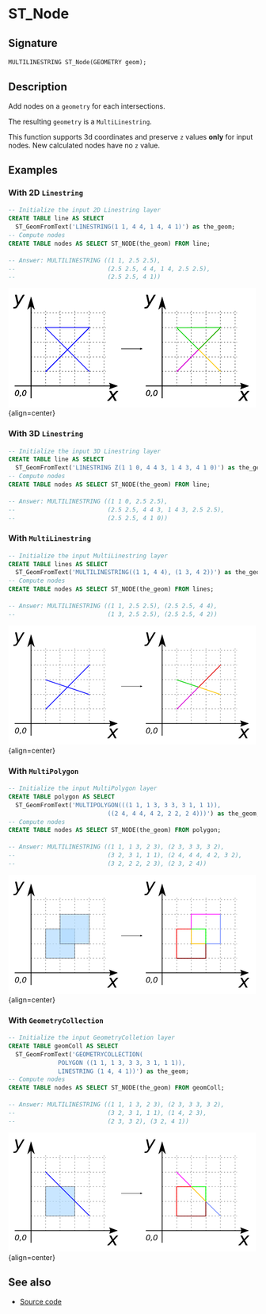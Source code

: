 # ST_Node

## Signature

```sql
MULTILINESTRING ST_Node(GEOMETRY geom);
```

## Description

Add nodes on a `geometry` for each intersections.

The resulting `geometry` is a `MultiLinestring`.

This function supports 3d coordinates and preserve `z` values **only** for input nodes. New calculated nodes have no `z` value.

## Examples

### With 2D `Linestring`
```sql
-- Initialize the input 2D Linestring layer
CREATE TABLE line AS SELECT 
  ST_GeomFromText('LINESTRING(1 1, 4 4, 1 4, 4 1)') as the_geom;
-- Compute nodes
CREATE TABLE nodes AS SELECT ST_NODE(the_geom) FROM line;

-- Answer: MULTILINESTRING ((1 1, 2.5 2.5), 
--                          (2.5 2.5, 4 4, 1 4, 2.5 2.5), 
--                          (2.5 2.5, 4 1))
```

![](./ST_Node_4.png){align=center}


### With 3D `Linestring`
```sql
-- Initialize the input 3D Linestring layer
CREATE TABLE line AS SELECT 
  ST_GeomFromText('LINESTRING Z(1 1 0, 4 4 3, 1 4 3, 4 1 0)') as the_geom;
-- Compute nodes
CREATE TABLE nodes AS SELECT ST_NODE(the_geom) FROM line;

-- Answer: MULTILINESTRING ((1 1 0, 2.5 2.5), 
--                          (2.5 2.5, 4 4 3, 1 4 3, 2.5 2.5), 
--                          (2.5 2.5, 4 1 0))
```

### With `MultiLinestring`
```sql
-- Initialize the input MultiLinestring layer
CREATE TABLE lines AS SELECT 
  ST_GeomFromText('MULTILINESTRING((1 1, 4 4), (1 3, 4 2))') as the_geom;
-- Compute nodes
CREATE TABLE nodes AS SELECT ST_NODE(the_geom) FROM lines;

-- Answer: MULTILINESTRING ((1 1, 2.5 2.5), (2.5 2.5, 4 4), 
--                          (1 3, 2.5 2.5), (2.5 2.5, 4 2))
```

![](./ST_Node_1.png){align=center}

### With `MultiPolygon`
```sql
-- Initialize the input MultiPolygon layer
CREATE TABLE polygon AS SELECT 
  ST_GeomFromText('MULTIPOLYGON(((1 1, 1 3, 3 3, 3 1, 1 1)), 
  	                        ((2 4, 4 4, 4 2, 2 2, 2 4)))') as the_geom;
-- Compute nodes
CREATE TABLE nodes AS SELECT ST_NODE(the_geom) FROM polygon;

-- Answer: MULTILINESTRING ((1 1, 1 3, 2 3), (2 3, 3 3, 3 2), 
--                          (3 2, 3 1, 1 1), (2 4, 4 4, 4 2, 3 2), 
--                          (3 2, 2 2, 2 3), (2 3, 2 4))
```

![](./ST_Node_2.png){align=center}

### With `GeometryCollection`
```sql
-- Initialize the input GeometryColletion layer
CREATE TABLE geomColl AS SELECT 
  ST_GeomFromText('GEOMETRYCOLLECTION(
		      POLYGON ((1 1, 1 3, 3 3, 3 1, 1 1)), 
		      LINESTRING (1 4, 4 1))') as the_geom;
-- Compute nodes
CREATE TABLE nodes AS SELECT ST_NODE(the_geom) FROM geomColl;

-- Answer: MULTILINESTRING ((1 1, 1 3, 2 3), (2 3, 3 3, 3 2), 
--                          (3 2, 3 1, 1 1), (1 4, 2 3), 
--                          (2 3, 3 2), (3 2, 4 1))
```

![](./ST_Node_3.png){align=center}

## See also

* <a href="https://github.com/orbisgis/h2gis/blob/master/h2gis-functions/src/main/java/org/h2gis/functions/spatial/topology/ST_Node.java" target="_blank">Source code</a>
